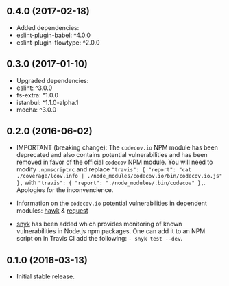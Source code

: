## 0.4.0 (2017-02-18)
- Added dependencies:
- eslint-plugin-babel: ^4.0.0
- eslint-plugin-flowtype: ^2.0.0

## 0.3.0 (2017-01-10)
- Upgraded dependencies:
- eslint: ^3.0.0
- fs-extra: ^1.0.0
- istanbul: ^1.1.0-alpha.1
- mocha: ^3.0.0

## 0.2.0 (2016-06-02)
- IMPORTANT (breaking change): The `codecov.io` NPM module has been deprecated and also contains potential vulnerabilities and has been removed in favor of the official `codecov` NPM module. You will need to modify `.npmscriptrc` and replace `"travis": { "report": "cat ./coverage/lcov.info | ./node_modules/codecov.io/bin/codecov.io.js" },` with `"travis": { "report": "./node_modules/.bin/codecov" },`. Apologies for the inconvencience. 
- Information on the `codecov.io` potential vulnerabilities in dependent modules: [hawk](https://snyk.io/vuln/npm:hawk:20160119) & [request](https://snyk.io/vuln/npm:request:20160119)

- [snyk](https://www.npmjs.com/package/snyk) has been added which provides monitoring of known vulnerabilities in Node.js npm packages. One can add it to an NPM script on in Travis CI add the following: `- snyk test --dev`. 

## 0.1.0 (2016-03-13)
- Initial stable release.
